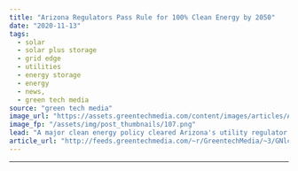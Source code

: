 ```yaml
---
title: "Arizona Regulators Pass Rule for 100% Clean Energy by 2050"
date: "2020-11-13"
tags: 
  - solar
  - solar plus storage 
  - grid edge
  - utilities
  - energy storage
  - energy
  - news,
  - green tech media
source: "green tech media"
image_url: "https://assets.greentechmedia.com/content/images/articles/Arizona_Phoenix_APS_Skyline_XL.jpg"
image_fp: "/assets/img/post_thumbnails/107.png"
lead: "A major clean energy policy cleared Arizona's utility regulator and now heads to stakeholder comment before it can take effect. The Arizona Corporation Commission voted 4-1 Friday to approve a suite of amendments to its energy rules that amount to a  ..."
article_url: "http://feeds.greentechmedia.com/~r/GreentechMedia/~3/GNlcfMIiiDY/arizonas-100-clean-energy-rules-heads-to-the-people"
---
```


---
